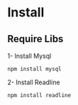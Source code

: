 # Install
## Require Libs
1- Install Mysql
```
npm install mysql
```
2- Install Readline
```
npm install readline
```

